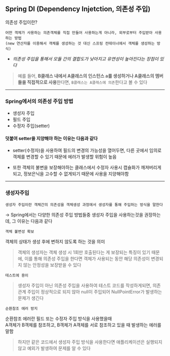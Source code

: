 ## Spring DI (Dependency Injetction, 의존성 주입)

의존성 주입이란?

```
어떤 객체가 사용하는 의존객체를 직접 만들어 사용하는게 아니라, 외부로부터 주입받아 사용하는 방법
(new 연산자를 이용해서 객체를 생성하는 것 대신 스프링 컨테이너에서 객체를 생성하는 방식)
```

- _의존성 주입을 통해서 모듈 간의 결합도가 낮아지고 유연성이 높아진다는 장점이 있다_

> 예를 들어, **B클래스 내에서 A클래스의 인스턴스 a를 생성하거나 A클래스의 멤버들을 직접적으로 사용**한다면, `B클래스는 A클래스에 의존`한다고 볼 수 있다

---

### Spring에서의 의존성 주입 방법

- 생성자 주입
- 필드 주입
- 수정자 주입(setter)

#### 덧붙여 setter을 지양해야 하는 이유는 다음과 같다

- setter(수정자)을 사용하여 필드의 변경의 가능성을 열어두면, 다른 곳에서 임의로 객체를 변경할 수 있기 때문에 에러가 발생할 위험이 높음

- 또한 객체의 불변을 보장해야하는 클래스에서 수정자 사용시 캡슐화가 깨져버리게 되고, 정보은닉을 고수할 수 없게되기 때문에 사용을 지양해야함

---

### 생성자주입

```
생성자 주입이란 객체간의 의존성을 객체생성 과정에서 생성자를 통해 주입하는 방식을 말한다
```

-> Spring에서는 다양한 의존성 주입 방법들중 생성자 주입을 사용하는것을 권장하는데, 그 이유는 다음과 같다

`객체 불변성 확보`

객체의 상태가 생성 후에 변하지 않도록 하는 것을 의미

> 객체의 생성자는 객체 생성 시 1회만 호출된다는 게 보장되는 특징이 있기 때문에, 이를 통해 의존성 주입을 한다면 객체가 사용되는 동안 해당 의존성이 변경되지 않는 안정성을 보장받을 수 있다

`테스트에 용이`

> 생성자 주입이 아닌 의존성 주입을 사용하여 테스트 코드를 작성하게되면, 의존관계 주입이 정상적으로 되지 않아 null이 주입되어 NullPointError가 발생하는 문제가 생긴다

`순환참조 에러 방지`

순환참조 에러란 필드 또는 수정자 주입 방식을 사용했을때  
A객체가 B객체를 참조하고, B객체가 A객체를 서로 참조하고 있을 때 발생하는 에러를 말함

> 하지만 같은 코드에서 생성자 주입 방식을 사용한다면 애플리케이션은 실행되지 않고 예외가 발생하여 문제를 알 수 있다
